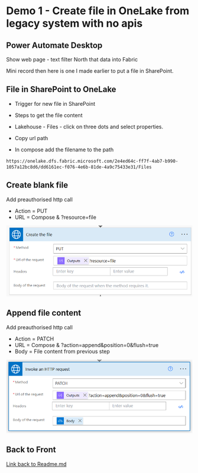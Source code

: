 # Demo 1 - Create file in OneLake from legacy system with no apis

## Power Automate Desktop

Show web page - text filter North that data into Fabric

Mini record then here is one I made earlier to put a file in SharePoint.

## File in SharePoint to OneLake

* Trigger for new file in SharePoint

* Steps to get the file content

* Lakehouse - Files - click on three dots and select properties.
* Copy url path

* In compose add the filename to the path

```
https://onelake.dfs.fabric.microsoft.com/2e4ed64c-ff7f-4ab7-b990-1057a12bc8d6/dd6161ec-f076-4e6b-81de-4a9c75433e31/Files
```
## Create blank file

Add preauthorised http call 

* Action = PUT 
* URL = Compose & ?resource=file

![Creating a blank file using a http step](<Images/demo 1 blank file.png>)

## Append file content

Add preauthorised http call 

* Action = PATCH 
* URL = Compose & ?action=append&position=0&flush=true
* Body = File content from previous step

![Append file content](<Images/demo 1 append file content and finalise.png>)

## Back to Front
[Link back to Readme.md](README.md)
